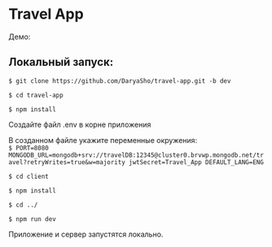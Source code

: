 # Travel App

Демо: []()

## Локальный запуск:

`$ git clone https://github.com/DaryaSho/travel-app.git -b dev `

` $ cd travel-app `

` $ npm install `

Создайте файл .env в корне приложения

В созданном файле укажите переменные окружения:  
` $ PORT=8080
MONGODB_URL=mongodb+srv://travelDB:12345@cluster0.brvwp.mongodb.net/travel?retryWrites=true&w=majority
jwtSecret=Travel_App
DEFAULT_LANG=ENG `

` $ cd client `

` $ npm install `

` $ cd ../ `

` $ npm run dev `

Приложение и сервер запустятся локально.
